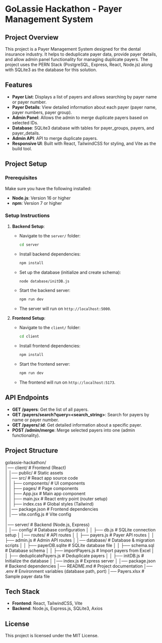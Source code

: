 # GoLassie Hackathon - Payer Management System

## Project Overview
This project is a Payer Management System designed for the dental insurance industry. It helps to deduplicate payer data, provide payer details, and allow admin panel functionality for managing duplicate payers. The project uses the PERN Stack (PostgreSQL, Express, React, Node.js) along with SQLite3 as the database for this solution.

## Features
- **Payer List**: Displays a list of payers and allows searching by payer name or payer number.
- **Payer Details**: View detailed information about each payer (payer name, payer numbers, payer group).
- **Admin Panel**: Allows the admin to merge duplicate payers based on selected IDs.
- **Database**: SQLite3 database with tables for payer_groups, payers, and payer_details.
- **Admin API**: API to merge duplicate payers.
- **Responsive UI**: Built with React, TailwindCSS for styling, and Vite as the build tool.

## Project Setup

### Prerequisites
Make sure you have the following installed:
- **Node.js**: Version 16 or higher
- **npm**: Version 7 or higher

### Setup Instructions
1. **Backend Setup**:
   - Navigate to the `server/` folder:
     ```bash
     cd server
     ```
   - Install backend dependencies:
     ```bash
     npm install
     ```
   - Set up the database (initialize and create schema):
     ```bash
     node database/initDB.js
     ```
   - Start the backend server:
     ```bash
     npm run dev
     ```
   - The server will run on `http://localhost:5000`.

2. **Frontend Setup**:
   - Navigate to the `client/` folder:
     ```bash
     cd client
     ```
   - Install frontend dependencies:
     ```bash
     npm install
     ```
   - Start the frontend server:
     ```bash
     npm run dev
     ```
   - The frontend will run on `http://localhost:5173`.

## API Endpoints
- **GET /payers**: Get the list of all payers.
- **GET /payers/search?query=<search_string>**: Search for payers by name or payer number.
- **GET /payers/:id**: Get detailed information about a specific payer.
- **POST /admin/merge**: Merge selected payers into one (admin functionality).

## Project Structure
golassie-hackathon/<br>
│── client/                       # Frontend (React)<br>
│   │── public/                   # Static assets<br>
│   │── src/                      # React app source code<br>
│   │   ├── components/           # UI components<br>
│   │   ├── pages/                # Page components<br>
│   │   ├── App.jsx               # Main app component<br>
│   │   ├── main.jsx              # React entry point (router setup)<br>
│   │   ├── index.css             # Global styles (Tailwind)<br>
│   │── package.json              # Frontend dependencies<br>
│   │── vite.config.js            # Vite config<br>
│<br>
│── server/                       # Backend (Node.js, Express)<br>
│   │── config/                   # Database configuration
│   │   ├── db.js                 # SQLite connection setup
│   │── routes/                   # API routes
│   │   ├── payers.js             # Payer API routes
│   │   ├── admin.js              # Admin API routes
│   │── database/                 # Database & migration scripts
│   │   ├── payerDB.sqlite        # SQLite database file
│   │   ├── schema.sql            # Database schema
│   │   ├── importPayers.js       # Import payers from Excel
│   │   ├── deduplicatePayers.js  # Deduplicate payers
│   │   ├── initDB.js             # Initialize the database
│   │── index.js                  # Express server
│   │── package.json              # Backend dependencies
│── README.md                     # Project documentation
│── .env                          # Environment variables (database path, port)
│── Payers.xlsx                   # Sample payer data file


## Tech Stack
- **Frontend**: React, TailwindCSS, Vite
- **Backend**: Node.js, Express.js, SQLite3, Axios

## License
This project is licensed under the MIT License.
